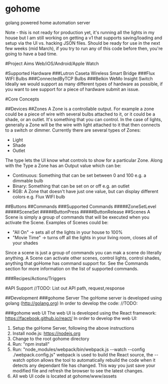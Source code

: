 # gohome
golang powered home automation server

Note - this is not ready for production yet, it's running all the lights in my house but I am still working on getting a v1 that supports saving/loading and setup via the UI vs. hacking JSON files.  Should be ready for use in the next few weeks (mid March), if you try to run any of this code before then, you're going to have a bad time.

#Project Aims
Web/iOS/Android/Apple Watch

#Supported Hardware
###Lutron Caseta Wireless Smart Bridge
###Flux WIFI Bulbs
###ConnectedByTCP Bulbs
###Belkin WeMo Insight Switch
Ideally we would support as many different types of hardware as possible, if you want to see support for a piece of hardware submit an issue.

#Core Concepts

##Devices
##Zones
A Zone is a controllable output. For example a zone could be a piece of wire with several bulbs attached to it, or it could be a shade, or an outlet. It's something that you can control.  In the case of lights, generally a Zone will be the wire with light attached to it that then connects to a switch or dimmer. Currently there are several types of Zones:
 - Light
 - Shade
 - Outlet

The type lets the UI know what controls to show for a particular Zone.  Along with the Type a Zone has an Output value which can be:
 - Continuous: Something that can be set between 0 and 100 e.g. a dimmable bulb
 - Binary: Something that can be set on or off e.g. an outlet
 - RGB: A Zone that doesn't have just one value, but can display different colors e.g. Flux WIFI bulb

##Buttons
##Commands
###Supported Commands
#####ZoneSetLevel
#####SceneSet
#####ButtonPress
#####ButtonRelease
##Scenes
A Scene is simply a group of commands that will be executed when you activate the Scene. Examples of Scenes could be:
- "All On" -> sets all of the lights in your house to 100%
- "Movie Time" -> turns off all the lights in your living room, closes all of your shades

Since a scene is just a group of commands you can mak a scene do literally anything.  A Scene can activate other scenes, control lights, control shades, anything that goHome has command support for.  See the Commands section for more information on the list of supported commands.

###Recipes/Actions/Triggers

#API Support
//TODO: List out API path, request,response



##Development
###gohome Server
The goHome server is developed using golang (http://golang.org) In order to develop the code:
//TODO:

###gohome web UI
The web UI is developed using the React framework: https://facebook.github.io/react/ In order to develop the web UI:
 1. Setup the goHome Server, following the above instructions
 2. Install node.js: https://nodejs.org
 3. Change to the root gohome directory
 4. Run: "npm install"
 5. Run: "node_modules/webpack/bin/webpack.js --watch --config ./webpack.config.js"
webpack is used to build the React source, the --watch option allows the tool to automatically rebuild the code when it detects any dependant file has changed. This way you just save your modified file and refresh the browser to see the latest changes.
 6. All web UI code is located at gohome/www/assets
